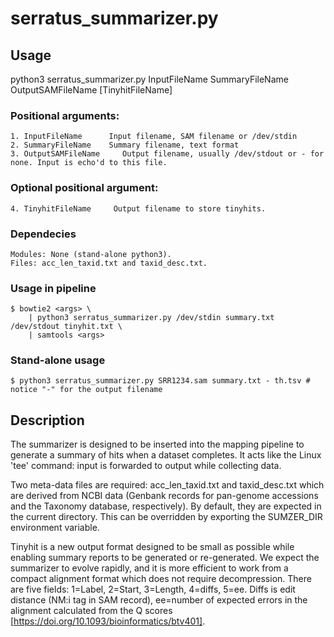 # serratus_summarizer.py

## Usage

python3 serratus_summarizer.py InputFileName SummaryFileName OutputSAMFileName [TinyhitFileName]
    
### Positional arguments:
    1. InputFileName      Input filename, SAM filename or /dev/stdin
    2. SummaryFileName    Summary filename, text format
    3. OutputSAMFileName     Output filename, usually /dev/stdout or - for none. Input is echo'd to this file.
    
### Optional positional argument:
    4. TinyhitFileName     Output filename to store tinyhits.
    
### Dependecies
    Modules: None (stand-alone python3).
    Files: acc_len_taxid.txt and taxid_desc.txt.

### Usage in pipeline

    $ bowtie2 <args> \
        | python3 serratus_summarizer.py /dev/stdin summary.txt /dev/stdout tinyhit.txt \
        | samtools <args>

### Stand-alone usage

    $ python3 serratus_summarizer.py SRR1234.sam summary.txt - th.tsv # notice "-" for the output filename

## Description

The summarizer is designed to be inserted into the mapping pipeline to generate a summary of hits when a dataset completes. It acts like the Linux 'tee' command: input is forwarded to output while collecting data.

Two meta-data files are required: acc_len_taxid.txt and taxid_desc.txt which are derived from NCBI data (Genbank records for pan-genome accessions and the Taxonomy database, respectively). By default, they are expected in the current directory. This can be overridden by exporting the SUMZER_DIR environment variable.

Tinyhit is a new output format designed to be small as possible while enabling summary reports to be generated or re-generated. We expect the summarizer to evolve rapidly, and it is more efficient to work from a compact alignment format which does not require decompression. There are five fields: 1=Label, 2=Start, 3=Length, 4=diffs, 5=ee. Diffs is edit distance (NM:i tag in SAM record), ee=number of expected errors in the alignment calculated from the Q scores [https://doi.org/10.1093/bioinformatics/btv401].

